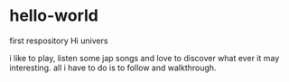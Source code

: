 # hello-world
first respository
Hi univers

i like to play, listen some jap songs and love to discover what ever it may interesting.
all i have to do is to follow and walkthrough.
